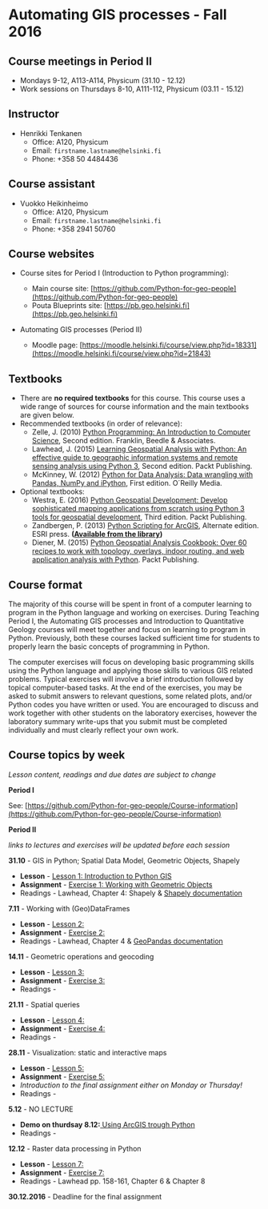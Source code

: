 # Automating GIS processes - Fall 2016

## Course meetings in Period II

- Mondays 9-12, A113-A114, Physicum (31.10 - 12.12)
- Work sessions on Thursdays 8-10, A111-112, Physicum (03.11 - 15.12)

## Instructor

- Henrikki Tenkanen
  - Office: A120, Physicum
  - Email: `firstname.lastname@helsinki.fi`
  - Phone: +358 50 4484436
  
## Course assistant

- Vuokko Heikinheimo
  - Office: A120, Physicum
  - Email: `firstname.lastname@helsinki.fi`
  - Phone: +358 2941 50760 
  
## Course websites

- Course sites for Period I (Introduction to Python programming):
  - Main course site: [https://github.com/Python-for-geo-people](https://github.com/Python-for-geo-people)
  - Pouta Blueprints site: [https://pb.geo.helsinki.fi](https://pb.geo.helsinki.fi)

- Automating GIS processes (Period II)
  - Moodle page: [https://moodle.helsinki.fi/course/view.php?id=18331](https://moodle.helsinki.fi/course/view.php?id=21843)
  
## Textbooks

- There are **no required textbooks** for this course. This course uses a wide range of sources for course information and the main textbooks are given below.
- Recommended textbooks (in order of relevance):
  - Zelle, J. (2010) [Python Programming: An Introduction to Computer Science](http://mcsp.wartburg.edu/zelle/python/ppics2/index.html), Second edition. Franklin, Beedle & Associates.
  - Lawhead, J. (2015) [Learning Geospatial Analysis with Python: An effective guide to geographic information systems and remote sensing analysis using Python 3](https://www.packtpub.com/application-development/learning-geospatial-analysis-python-second-edition), Second edition. Packt Publishing.
  - McKinney, W. (2012) [Python for Data Analysis: Data wrangling with Pandas, NumPy and iPython](http://www.amazon.com/Python-Data-Analysis-Wrangling-IPython/dp/1449319793), First edition. O´Reilly Media.
- Optional textbooks:
  - Westra, E. (2016) [Python Geospatial Development: Develop sophisticated mapping applications from scratch using Python 3 tools for geospatial development](https://www.packtpub.com/application-development/python-geospatial-development-third-edition), Third edition. Packt Publishing.
  - Zandbergen, P. (2013) [Python Scripting for ArcGIS](https://www.amazon.com/Python-Scripting-ArcGIS-Paul-Zandbergen/dp/1589482824/ref=asap_bc?ie=UTF8), Alternate edition. ESRI press. **([Available from the library](https://helka.linneanet.fi/cgi-bin/Pwebrecon.cgi?Search_Arg=Python+scripting+for+ArcGIS&Search_Code=TALL&SL=None&PID=PNf7cMJlQOsRhdelSvtktIwh3_E04&SEQ=20160912155918&CNT=50&HIST=1&SEARCH_FROM_TITLES_PAGE=Y))**  
  - Diener, M. (2015) [Python Geospatial Analysis Cookbook: Over 60 recipes to work with topology, overlays, indoor routing, and web application analysis with Python](https://www.packtpub.com/big-data-and-business-intelligence/python-geospatial-analysis-cookbook). Packt Publishing.
  
## Course format

The majority of this course will be spent in front of a computer learning to program in the Python language and working on exercises.
During Teaching Period I, the Automating GIS processes and Introduction to Quantitative Geology courses will meet together and focus on 
learning to program in Python. Previously, both these courses lacked sufficient time for students to properly learn the basic concepts of programming in Python.

The computer exercises will focus on developing basic programming skills using the Python language and applying those skills to various GIS related problems. 
Typical exercises will involve a brief introduction followed by topical computer-based tasks. At the end of the exercises, you may be asked to submit answers 
to relevant questions, some related plots, and/or Python codes you have written or used. You are encouraged to discuss and work together with other students 
on the laboratory exercises, however the laboratory summary write-ups that you submit must be completed individually and must clearly reflect your own work.

## Course topics by week
 *Lesson content, readings and due dates are subject to change*
 
**Period I**
 
See: [https://github.com/Python-for-geo-people/Course-information](https://github.com/Python-for-geo-people/Course-information)
 
**Period II**

*links to lectures and exercises will be updated before each session*

**31.10** - GIS in Python; Spatial Data Model, Geometric Objects, Shapely

[comment]: # (Link to Classroom when it is done and course has started: https://classroom.github.com/assignment-invitations/c1252e0b9df12b27f1e39d557e918ae5)
- **Lesson** - [Lesson 1: Introduction to Python GIS](https://github.com/Automating-GIS-processes/Lesson-1-Intro-Python-GIS)
- **Assignment** - [Exercise 1: Working with Geometric Objects]() 
- Readings - Lawhead, Chapter 4: Shapely & [Shapely documentation](http://toblerity.org/shapely/manual.html)

**7.11** - Working with (Geo)DataFrames 

[comment]: # (Link to Classroom when it is done and week has started: https://classroom.github.com/assignment-invitations/f6f1d09cc0e970fcec4f3556b6754f4d)
- **Lesson** - [Lesson 2: ]()
- **Assignment** - [Exercise 2: ]()
- Readings - Lawhead, Chapter 4 & [GeoPandas documentation](http://geopandas.org/data_structures.html#geodataframe)

**14.11** - Geometric operations and geocoding
- **Lesson** - [Lesson 3: ]()
- **Assignment** - [Exercise 3: ]()
- Readings - 

**21.11** - Spatial queries 
- **Lesson** - [Lesson 4: ]()
- **Assignment** - [Exercise 4: ]()
- Readings - 

**28.11** -  Visualization: static and interactive maps 
- **Lesson** - [Lesson 5: ]()
- **Assignment** - [Exercise 5: ]() 
- *Introduction to the final assignment either on Monday or Thursday!*
- Readings - 

**5.12** -  NO LECTURE 
- **Demo on thurdsay 8.12:**[ Using ArcGIS trough Python ]()
- Readings - 

**12.12** - Raster data processing in Python
- **Lesson** - [Lesson 7: ]()
- **Assignment** - [Exercise 7: ]()
- Readings - Lawhead pp. 158-161, Chapter 6 & Chapter 8


**30.12.2016** - Deadline for the final assignment
 
